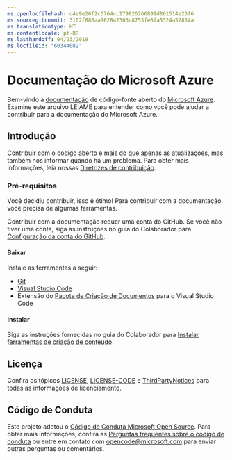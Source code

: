 ```yaml
---
ms.openlocfilehash: d4e9e26f2c6764cc179826266891d861514e23f6
ms.sourcegitcommit: 3102f886aa962842303c8753fe8fa5324a52834a
ms.translationtype: HT
ms.contentlocale: pt-BR
ms.lasthandoff: 04/23/2019
ms.locfileid: "60344082"
---
```

# <a name="microsoft-azure-documentation"></a>Documentação do Microsoft Azure

Bem-vindo à [documentação](https://docs.microsoft.com/azure) de código-fonte aberto do [Microsoft Azure](https://azure.microsoft.com). Examine este arquivo LEIAME para entender como você pode ajudar a contribuir para a documentação do Microsoft Azure.

## <a name="getting-started"></a>Introdução

Contribuir com o código aberto é mais do que apenas as atualizações, mas também nos informar quando há um problema. Para obter mais informações, leia nossas [Diretrizes de contribuição](CONTRIBUTING.md).

### <a name="prerequisites"></a>Pré-requisitos

Você decidiu contribuir, isso é ótimo! Para contribuir com a documentação, você precisa de algumas ferramentas.

Contribuir com a documentação requer uma conta do GitHub. Se você não tiver uma conta, siga as instruções no guia do Colaborador para [Configuração da conta do GitHub](https://docs.microsoft.com/contribute/get-started-setup-github).

#### <a name="download"></a>Baixar

Instale as ferramentas a seguir:

* [Git](https://git-scm.com/download)
* [Visual Studio Code](https://code.visualstudio.com/Download)
* Extensão do [Pacote de Criação de Documentos](https://marketplace.visualstudio.com/items?itemName=docsmsft.docs-authoring-pack) para o Visual Studio Code

#### <a name="install"></a>Instalar

Siga as instruções fornecidas no guia do Colaborador para [Instalar ferramentas de criação de conteúdo](https://docs.microsoft.com/contribute/get-started-setup-tools).

## <a name="license"></a>Licença

Confira os tópicos [LICENSE](.github/LICENSE), [LICENSE-CODE](.github/LICENSE-CODE) e [ThirdPartyNotices](.github/ThirdPartyNotices.md) para todas as informações de licenciamento.

## <a name="code-of-conduct"></a>Código de Conduta

Este projeto adotou o [Código de Conduta Microsoft Open Source](https://opensource.microsoft.com/codeofconduct/).
Para obter mais informações, confira as [Perguntas frequentes sobre o código de conduta](https://opensource.microsoft.com/codeofconduct/faq/) ou entre em contato com [opencode@microsoft.com](mailto:opencode@microsoft.com) para enviar outras perguntas ou comentários.

